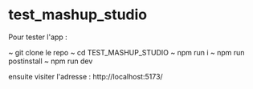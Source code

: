 # test_mashup_studio

Pour tester l'app :

~ git clone le repo
~ cd TEST_MASHUP_STUDIO
~ npm run i
~ npm run postinstall
~ npm run dev

ensuite visiter l'adresse : http://localhost:5173/